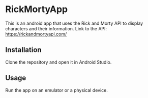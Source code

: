 # RickMortyApp

This is an android app that uses the Rick and Morty API to display characters and their information.
Link to the API: https://rickandmortyapi.com/

## Installation

Clone the repository and open it in Android Studio.

## Usage

Run the app on an emulator or a physical device.


